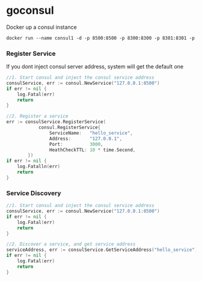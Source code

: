 # goconsul

Docker up a consul instance
```dockerfile
docker run --name consul1 -d -p 8500:8500 -p 8300:8300 -p 8301:8301 -p 8302:8302 -p 8600:8600 hashicorp/consul agent -server -bootstrap-expect=1 -ui -bind=0.0.0.0 -client=0.0.0.0
```

### Register Service
If you dont inject consul server address, system will get the default one
```go
//1. Start consul and inject the consul service address
consulService, err := consul.NewService("127.0.0.1:8500")
if err != nil {
    log.Fatal(err)
    return
}

//2. Register a service
err := consulService.RegisterService(
	        consul.RegisterService{
                ServiceName:   "hello_service",
                Address:       "127.0.0.1",
                Port:          3000,
                HeathCheckTTL: 10 * time.Second,
        })
if err != nil {
    log.Fatalln(err)
    return
}
```
### Service Discovery
```go
//1. Start consul and inject the consul service address
consulService, err := consul.NewService("127.0.0.1:8500")
if err != nil {
    log.Fatal(err)
    return
}

//2. Discover a service, and get service address
serviceAddress, err := consulService.GetServiceAddress("hello_service")
if err != nil {
    log.Fatal(err)
    return
}
```